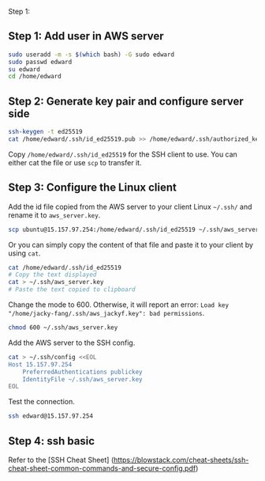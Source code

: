Step 1:
## Step 1: Add user in AWS server

```bash
sudo useradd -m -s $(which bash) -G sudo edward
sudo passwd edward
su edward
cd /home/edward
```

## Step 2: Generate key pair and configure server side

```bash
ssh-keygen -t ed25519
cat /home/edward/.ssh/id_ed25519.pub >> /home/edward/.ssh/authorized_keys
```

Copy `/home/edward/.ssh/id_ed25519` for the SSH client to use. You can either cat the file or use `scp` to transfer it.

## Step 3: Configure the Linux client

Add the id file copied from the AWS server to your client Linux `~/.ssh/` and rename it to `aws_server.key`.

```bash
scp ubuntu@15.157.97.254:/home/edward/.ssh/id_ed25519 ~/.ssh/aws_server.key
```

Or you can simply copy the content of that file and paste it to your client by using `cat`.

```bash
cat /home/edward/.ssh/id_ed25519
# Copy the text displayed
cat > ~/.ssh/aws_server.key
# Paste the text copied to clipboard
```

Change the mode to 600. Otherwise, it will report an error: `Load key "/home/jacky-fang/.ssh/aws_jackyf.key": bad permissions`.

```bash
chmod 600 ~/.ssh/aws_server.key
```

Add the AWS server to the SSH config.

```bash
cat > ~/.ssh/config <<EOL
Host 15.157.97.254
    PreferredAuthentications publickey
    IdentityFile ~/.ssh/aws_server.key
EOL
```

Test the connection.

```bash
ssh edward@15.157.97.254
```

## Step 4: ssh basic
Refer to the [SSH Cheat Sheet] (https://blowstack.com/cheat-sheets/ssh-cheat-sheet-common-commands-and-secure-config.pdf)
